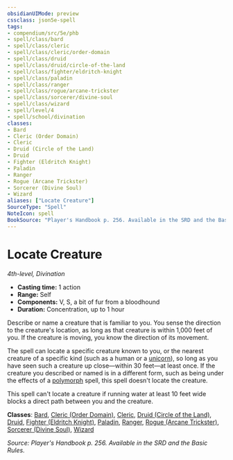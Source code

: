 ```yaml
---
obsidianUIMode: preview
cssclass: json5e-spell
tags:
- compendium/src/5e/phb
- spell/class/bard
- spell/class/cleric
- spell/class/cleric/order-domain
- spell/class/druid
- spell/class/druid/circle-of-the-land
- spell/class/fighter/eldritch-knight
- spell/class/paladin
- spell/class/ranger
- spell/class/rogue/arcane-trickster
- spell/class/sorcerer/divine-soul
- spell/class/wizard
- spell/level/4
- spell/school/divination
classes:
- Bard
- Cleric (Order Domain)
- Cleric
- Druid (Circle of the Land)
- Druid
- Fighter (Eldritch Knight)
- Paladin
- Ranger
- Rogue (Arcane Trickster)
- Sorcerer (Divine Soul)
- Wizard
aliases: ["Locate Creature"]
SourceType: "Spell"
NoteIcon: spell
BookSource: "Player's Handbook p. 256. Available in the SRD and the Basic Rules."
---
```

# Locate Creature
*4th-level, Divination*  

- **Casting time:** 1 action
- **Range:** Self
- **Components:** V, S, a bit of fur from a bloodhound
- **Duration:** Concentration, up to 1 hour

Describe or name a creature that is familiar to you. You sense the direction to the creature's location, as long as that creature is within 1,000 feet of you. If the creature is moving, you know the direction of its movement.

The spell can locate a specific creature known to you, or the nearest creature of a specific kind (such as a human or a [unicorn](/2-Mechanics/CLI/bestiary/celestial/unicorn.md)), so long as you have seen such a creature up close—within 30 feet—at least once. If the creature you described or named is in a different form, such as being under the effects of a [polymorph](/2-Mechanics/CLI/spells/polymorph.md) spell, this spell doesn't locate the creature.

This spell can't locate a creature if running water at least 10 feet wide blocks a direct path between you and the creature.

**Classes**: [Bard](/2-Mechanics/CLI/classes/bard.md), [Cleric (Order Domain)](/2-Mechanics/CLI/classes/cleric-order-domain-tce.md), [Cleric](/2-Mechanics/CLI/classes/cleric.md), [Druid (Circle of the Land)](/2-Mechanics/CLI/classes/druid-circle-of-the-land.md), [Druid](/2-Mechanics/CLI/classes/druid.md), [Fighter (Eldritch Knight)](/2-Mechanics/CLI/classes/fighter-eldritch-knight.md), [Paladin](/2-Mechanics/CLI/classes/paladin.md), [Ranger](/2-Mechanics/CLI/classes/ranger.md), [Rogue (Arcane Trickster)](/2-Mechanics/CLI/classes/rogue-arcane-trickster.md), [Sorcerer (Divine Soul)](/2-Mechanics/CLI/classes/sorcerer-divine-soul-xge.md), [Wizard](/2-Mechanics/CLI/classes/wizard.md)

*Source: Player's Handbook p. 256. Available in the SRD and the Basic Rules.*